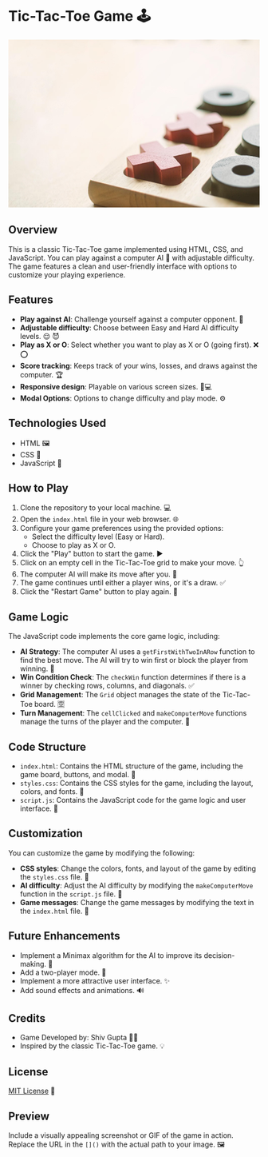 # Tic-Tac-Toe Game 🕹️

![alt text](https://github.com/Shivgupta2983/Tic-Tac-Toe/blob/bb53c6151cb5d8b73f4719859165e531b1868f23/Background%20Image.png)


## Overview

This is a classic Tic-Tac-Toe game implemented using HTML, CSS, and JavaScript. You can play against a computer AI 🤖 with adjustable difficulty. The game features a clean and user-friendly interface with options to customize your playing experience.

## Features

*   **Play against AI**: Challenge yourself against a computer opponent. 🧠
*   **Adjustable difficulty**: Choose between Easy and Hard AI difficulty levels. 😌 😈
*   **Play as X or O**: Select whether you want to play as X or O (going first). ❌ ⭕
*   **Score tracking**: Keeps track of your wins, losses, and draws against the computer. 🏆
*   **Responsive design**: Playable on various screen sizes. 📱💻
*   **Modal Options**: Options to change difficulty and play mode. ⚙️

## Technologies Used

*   HTML 🖼️
*   CSS 🎨
*   JavaScript 📜

## How to Play

1.  Clone the repository to your local machine. 💻
2.  Open the `index.html` file in your web browser. 🌐
3.  Configure your game preferences using the provided options:
    *   Select the difficulty level (Easy or Hard).
    *   Choose to play as X or O.
4.  Click the "Play" button to start the game. ▶️
5.  Click on an empty cell in the Tic-Tac-Toe grid to make your move. 👆
6.  The computer AI will make its move after you. 🤖
7.  The game continues until either a player wins, or it's a draw. ✅
8.  Click the "Restart Game" button to play again. 🔄

## Game Logic

The JavaScript code implements the core game logic, including:

*   **AI Strategy**: The computer AI uses a `getFirstWithTwoInARow` function to find the best move. The AI will try to win first or block the player from winning. 🤖
*   **Win Condition Check**: The `checkWin` function determines if there is a winner by checking rows, columns, and diagonals. ✅
*   **Grid Management**: The `Grid` object manages the state of the Tic-Tac-Toe board. 🈳
*   **Turn Management**: The `cellClicked` and `makeComputerMove` functions manage the turns of the player and the computer. 🔄

## Code Structure

*   `index.html`: Contains the HTML structure of the game, including the game board, buttons, and modal. 🧱
*   `styles.css`: Contains the CSS styles for the game, including the layout, colors, and fonts. 🎨
*   `script.js`: Contains the JavaScript code for the game logic and user interface. 📜

## Customization

You can customize the game by modifying the following:

*   **CSS styles**: Change the colors, fonts, and layout of the game by editing the `styles.css` file. 🎨
*   **AI difficulty**: Adjust the AI difficulty by modifying the `makeComputerMove` function in the `script.js` file. 🤖
*   **Game messages**: Change the game messages by modifying the text in the `index.html` file. 💬

## Future Enhancements

*   Implement a Minimax algorithm for the AI to improve its decision-making. 🧠
*   Add a two-player mode. 👥
*   Implement a more attractive user interface. ✨
*   Add sound effects and animations. 🔊

## Credits

*   Game Developed by: Shiv Gupta 👨‍💻
*   Inspired by the classic Tic-Tac-Toe game. 💡

## License

[MIT License](LICENSE) 📝

## Preview

Include a visually appealing screenshot or GIF of the game in action. Replace the URL in the `[]()` with the actual path to your image. 🖼️

